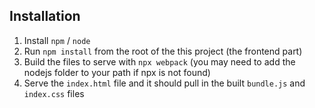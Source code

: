 ## Installation

1) Install `npm` / `node`
2) Run `npm install` from the root of the this project (the frontend part)
3) Build the files to serve with `npx webpack` (you may need to add the nodejs folder to your path if npx is not found)
4) Serve the `index.html` file and it should pull in the built `bundle.js` and `index.css` files
